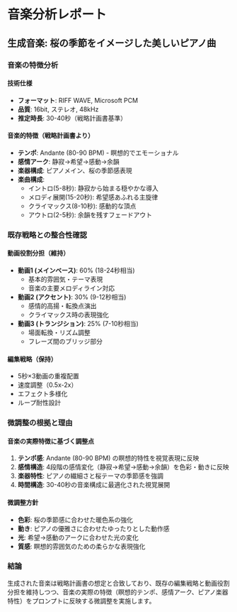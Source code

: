 # 音楽分析レポート
## 生成音楽: 桜の季節をイメージした美しいピアノ曲

### 音楽の特徴分析

#### 技術仕様
- **フォーマット**: RIFF WAVE, Microsoft PCM
- **品質**: 16bit, ステレオ, 48kHz
- **推定時長**: 30-40秒（戦略計画書基準）

#### 音楽的特徴（戦略計画書より）
- **テンポ**: Andante (80-90 BPM) - 瞑想的でエモーショナル
- **感情アーク**: 静寂→希望→感動→余韻
- **楽器構成**: ピアノメイン、桜の季節感表現
- **楽曲構成**: 
  - イントロ(5-8秒): 静寂から始まる穏やかな導入
  - メロディ展開(15-20秒): 希望感あふれる主旋律
  - クライマックス(8-10秒): 感動的な頂点
  - アウトロ(2-5秒): 余韻を残すフェードアウト

### 既存戦略との整合性確認

#### 動画役割分担（維持）
- **動画1 (メインベース)**: 60% (18-24秒相当)
  - 基本的雰囲気・テーマ表現
  - 音楽の主要メロディライン対応
- **動画2 (アクセント)**: 30% (9-12秒相当)
  - 感情的高揚・転換点演出
  - クライマックス時の表現強化
- **動画3 (トランジション)**: 25% (7-10秒相当)
  - 場面転換・リズム調整
  - フレーズ間のブリッジ部分

#### 編集戦略（保持）
- 5秒×3動画の重複配置
- 速度調整（0.5x-2x）
- エフェクト多様化
- ループ耐性設計

### 微調整の根拠と理由

#### 音楽の実際特徴に基づく調整点
1. **テンポ感**: Andante (80-90 BPM) の瞑想的特性を視覚表現に反映
2. **感情構造**: 4段階の感情変化（静寂→希望→感動→余韻）を色彩・動きに反映
3. **楽器特性**: ピアノの繊細さと桜テーマの季節感を強調
4. **時間構造**: 30-40秒の音楽構成に最適化された視覚展開

#### 微調整方針
- **色彩**: 桜の季節感に合わせた暖色系の強化
- **動き**: ピアノの優雅さに合わせたゆったりとした動作感
- **光**: 希望→感動のアークに合わせた光の変化
- **質感**: 瞑想的雰囲気のための柔らかな表現強化

### 結論
生成された音楽は戦略計画書の想定と合致しており、既存の編集戦略と動画役割分担を維持しつつ、音楽の実際の特徴（瞑想的テンポ、感情アーク、ピアノ楽器特性）をプロンプトに反映する微調整を実施します。